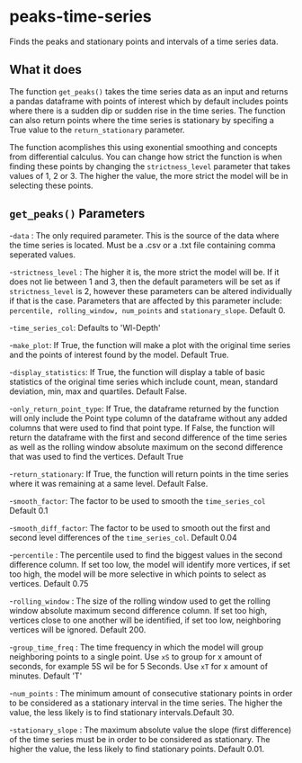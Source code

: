 # peaks-time-series
 Finds the peaks and stationary points and intervals of a time series data.


## What it does
 The function `get_peaks()` takes the time series data as an input and returns a pandas dataframe with points of interest which by default includes points where there is a sudden dip or sudden rise in the time series. The function can also return points where the time series is stationary by specifing a True value to the `return_stationary` parameter.


 The function acomplishes this using exonential smoothing and concepts from differential calculus. You can change how strict the function is when finding these points by changing the `strictness_level` parameter that takes values of 1, 2 or 3. The higher the value, the more strict the model will be in selecting these points.

 ## `get_peaks()` Parameters

 -`data` : The only required parameter. This is the source of the data where the time series is located. Must be a .csv or a .txt file containing comma seperated values.

 -`strictness_level` : The higher it is, the more strict the model will be. If it does not lie between 1 and 3, then the default parameters will be set as if `strictness_level` is 2, however these parameters can be altered individually if that is the case. Parameters that are affected by this parameter include: `percentile, rolling_window, num_points` and `stationary_slope`. Default 0.
 
 -`time_series_col`:  Defaults to 'Wl-Depth'


-`make_plot`: If True, the function will make a plot with the original time series and the points of interest found by the model. Default True.

-`display_statistics`: If True, the function will display a table of basic statistics of the original time series which include count, mean, standard deviation, min, max and quartiles. Default False.

-`only_return_point_type`: If True, the dataframe returned by the function will only include the Point type column of the dataframe without any added columns that were used to find that point type. If False, the function will return the dataframe with the first and second difference of the time series as well as the rolling window absolute maximum on the second difference that was used to find the vertices. Default True

-`return_stationary`: If True, the function will return points in the time series where it was remaining at a same level. Default False.

 -`smooth_factor`: The factor to be used to smooth the `time_series_col` Default 0.1

-`smooth_diff_factor`: The factor to be used to smooth out the first and second level differences of the `time_series_col`. Default 0.04 

-`percentile` : The percentile used to find the biggest values in the second difference column. If set too low, the model will identify more vertices, if set too high, the model will be more selective in which points to select as vertices. Default 0.75

-`rolling_window` : The size of the rolling window used to get the rolling window absolute maximum second difference column. If set too high, vertices close to one another will be identified, if set too low, neighboring vertices will be ignored. Default 200.

-`group_time_freq` : The time frequency in which the model will group neighboring points to a single point. Use `xS` to group for x amount of seconds, for example 5S wil be for 5 Seconds. Use `xT` for x amount of minutes. Default 'T'

-`num_points` : The minimum amount of consecutive stationary points in order to be considered as a stationary interval in the time series. The higher the value, the less likely is to find stationary intervals.Default 30.

-`stationary_slope` : The maximum absolute value the slope (first difference) of the time series must be in order to be considered as stationary. The higher the value, the less likely to find stationary points. Default 0.01.
 

